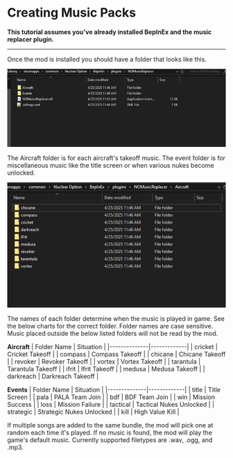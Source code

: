# Creating Music Packs

**This tutorial assumes you've already installed BepInEx and the music replacer plugin.**

---
Once the mod is installed you should have a folder that looks like this. 
<p align="center">
    <img src="https://github.com/TruffleWolf/Nuclear-Option-Music-Replacer/blob/main/Documents/Images/music1.png">
</p>

The Aircraft folder is for each aircraft's takeoff music. The event folder is for miscellaneous music like the title screen or when various nukes become unlocked.

<p align="center">
    <img src="https://github.com/TruffleWolf/Nuclear-Option-Music-Replacer/blob/main/Documents/Images/music2.png">
</p>

The names of each folder determine when the music is played in game. See the below charts for the correct folder. Folder names are case sensitive. Music placed outside the below listed folders will not be read by the mod.

**Aircraft**
| Folder Name | Situation |
|--------------|-------------|
| cricket   | Cricket Takeoff      |
| compass   | Compass Takeoff      |
| chicane   | Chicane Takeoff      |
| revoker   | Revoker Takeoff      |
| vortex | Vortex Takeoff    |
| tarantula   | Tarantula Takeoff      |
| ifrit   | Ifrit Takeoff     |
| medusa   | Medusa Takeoff      |
| darkreach   | Darkreach Takeoff      |

**Events**
| Folder Name | Situation |
|--------------|-------------|
| title   | Title Screen      |
| pala | PALA Team Join      |
| bdf   | BDF Team Join      |
| win   | Mission Success      |
| loss   | Mission Failure      |
| tactical   | Tactical Nukes Unlocked      |
| strategic   | Strategic Nukes Unlocked      |
| kill   | High Value Kill      |

If multiple songs are added to the same bundle, the mod will pick one at random each time it's played. If no music is found, the mod will play the game's default music.
Currently supported filetypes are .wav, .ogg, and .mp3.






